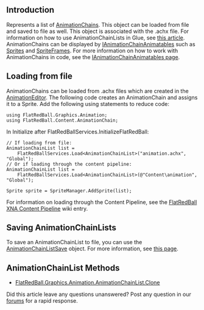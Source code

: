 ## Introduction

Represents a list of [AnimationChains](/frb/docs/index.php?title=FlatRedBall.Graphics.Animation.AnimationChain "FlatRedBall.Graphics.Animation.AnimationChain"). This object can be loaded from file and saved to file as well. This object is associated with the .achx file. For information on how to use AnimationChainLists in Glue, see [this article](/frb/docs/index.php?title=Glue:Tutorials:Using_Animation_Chains "Glue:Tutorials:Using Animation Chains"). AnimationChains can be displayed by [IAnimationChainAnimatables](/frb/docs/index.php?title=FlatRedBall.Graphics.Animation.IAnimationChainAnimatable "FlatRedBall.Graphics.Animation.IAnimationChainAnimatable") such as [Sprites](/frb/docs/index.php?title=FlatRedBall.Sprite "FlatRedBall.Sprite") and [SpriteFrames](/frb/docs/index.php?title=FlatRedBall.ManagedSpriteGroups.SpriteFrame "FlatRedBall.ManagedSpriteGroups.SpriteFrame"). For more information on how to work with AnimationChains in code, see the [IAnimationChainAnimatables page](/frb/docs/index.php?title=FlatRedBall.Graphics.Animation.IAnimationChainAnimatable "FlatRedBall.Graphics.Animation.IAnimationChainAnimatable").

## Loading from file

AnimationChains can be loaded from .achx files which are created in the [AnimationEditor](/AnimationEditorWiki.md). The following code creates an AnimationChain and assigns it to a Sprite. Add the following using statements to reduce code:

    using FlatRedBall.Graphics.Animation;
    using FlatRedBall.Content.AnimationChain;

In Initialize after FlatRedBallServices.InitializeFlatRedBall:

    // If loading from file:
    AnimationChainList list = 
        FlatRedBallServices.Load<AnimationChainList>("animation.achx", "Global");
    // Or if loading through the content pipeline:
    AnimationChainList list = 
        FlatRedBallServices.Load<AnimationChainList>(@"Content\animation", "Global"); 

    Sprite sprite = SpriteManager.AddSprite(list);

For information on loading through the Content Pipeline, see the [FlatRedBall XNA Content Pipeline](/frb/docs/index.php?title=FlatRedBall_XNA_Content_Pipeline "FlatRedBall XNA Content Pipeline") wiki entry.

## Saving AnimationChainLists

To save an AnimationChainList to file, you can use the [AnimationChainListSave](/frb/docs/index.php?title=FlatRedBall.Content.AnimationChain.AnimationChainListSave "FlatRedBall.Content.AnimationChain.AnimationChainListSave") object. For more information, see [this page](/frb/docs/index.php?title=FlatRedBall.Content.AnimationChain.AnimationChainListSave "FlatRedBall.Content.AnimationChain.AnimationChainListSave").

## AnimationChainList Methods

-   [FlatRedBall.Graphics.Animation.AnimationChainList.Clone](/frb/docs/index.php?title=FlatRedBall.Graphics.Animation.AnimationChainList.Clone "FlatRedBall.Graphics.Animation.AnimationChainList.Clone")

Did this article leave any questions unanswered? Post any question in our [forums](/frb/forum.md) for a rapid response.
